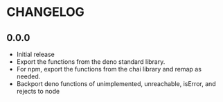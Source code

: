 # CHANGELOG

## 0.0.0

- Initial release
- Export the functions from the deno standard library.
- For npm, export the functions from the chai library and remap as needed.
- Backport deno functions of unimplemented, unreachable, isError, and rejects to node
